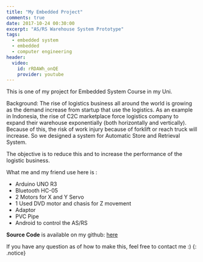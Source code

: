 ```yaml
---
title: "My Embedded Project"
comments: true
date: 2017-10-24 00:30:00
excerpt: "AS/RS Warehouse System Prototype"
tags: 
  - embedded system
  - embedded
  - computer engineering
header:
  video:
    id: rRDAWh_onQE
    provider: youtube
---
```

This is one of my project for Embedded System Course in my Uni.

Background: The rise of logistics business all around the world is growing as the demand increase from startup that use the logistics. As an example in Indonesia, the rise of C2C marketplace force logistics company to expand their warehouse exponentially (both horizontally and vertically). Because of this, the risk of work injury because of forklift or reach truck will increase. So we designed a system for Automatic Store and Retrieval System.

The objective is to reduce this and to increase the performance of the logistic business.

What me and my friend use here is :

 - Arduino UNO R3
 - Bluetooth HC-05
 - 2 Motors for X and Y Servo
 - 1 Used DVD motor and chasis for Z movement
 - Adaptor
 - PVC Pipe
 - Android to control the AS/RS
 
 **Source Code** is available on my github: [here](https://github.com/tenapril/Automated-Warehouse-Arduino) 
     
 If you have any question as of how to make this, feel free to contact me :)
{: .notice}
 
 
 